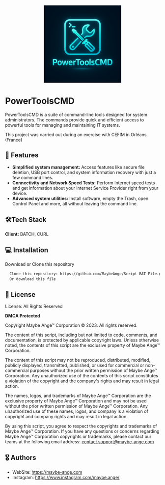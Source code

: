 <p align="center">
  <img src="https://github.com/MaybeAnge/Images/blob/main/PowerTools.png" style="width: 50%;">
</p>

# PowerToolsCMD

PowerToolsCMD is a suite of command-line tools designed for system administrators. The commands provide quick and efficient access to powerful tools for managing and maintaining IT systems.

This project was carried out during an exercise with CEFIM in Orléans (France)


## 🎯 Features

- **Simplified system management:** Access features like secure file deletion, USB port control, and system information recovery with just a few command lines.
- **Connectivity and Network Speed Tests:** Perform Internet speed tests and get information about your Internet Service Provider right from your device.
- **Advanced system utilities:** Install software, empty the Trash, open Control Panel and more, all without leaving the command line.


## 🛠️Tech Stack

**Client:** BATCH, CURL


## 💻 Installation

Download or Clone this repository

```bash
  Clone this repository: https://github.com/MaybeAnge/Script-BAT-File.git
  Or download this file
```
    
## 🧵 License

License: All Rights Reserved

**DMCA Protected**

Copyright Maybe Ange™ Corporation © 2023. All rights reserved.

The content of this script, including but not limited to code, comments, and documentation, is protected by applicable copyright laws. Unless otherwise noted, the contents of this script are the exclusive property of Maybe Ange™ Corporation.

The content of this script may not be reproduced, distributed, modified, publicly displayed, transmitted, published, or used for commercial or non-commercial purposes without the prior written permission of Maybe Ange™ Corporation. Any unauthorized use of the contents of this script constitutes a violation of the copyright and the company's rights and may result in legal action.

The names, logos, and trademarks of Maybe Ange™ Corporation are the exclusive property of Maybe Ange™ Corporation and may not be used without the prior written permission of Maybe Ange™ Corporation. Any unauthorized use of these names, logos, and company is a violation of copyright and company rights and may result in legal action.

By using this script, you agree to respect the copyrights and trademarks of Maybe Ange™ Corporation. If you have any questions or concerns regarding Maybe Ange™ Corporation copyrights or trademarks, please contact our teams at the following email address: contact.support@maybe-ange.com


## 🎖️ Authors

- WebSite: https://maybe-ange.com
- Instagram: https://www.instagram.com/maybe.ange/

